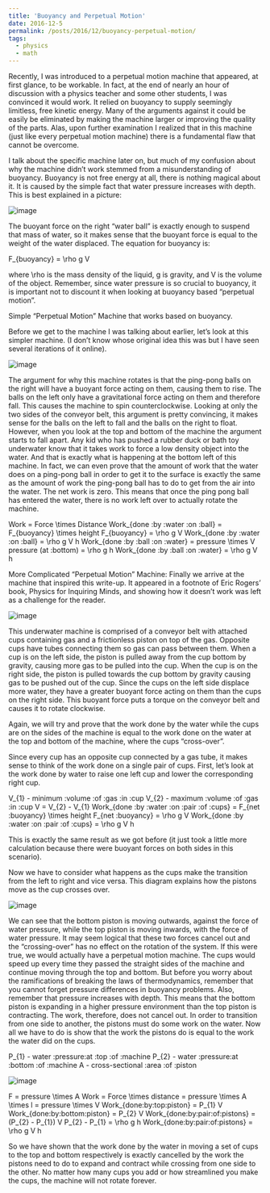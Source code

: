 ```yaml
---
title: 'Buoyancy and Perpetual Motion'
date: 2016-12-5
permalink: /posts/2016/12/buoyancy-perpetual-motion/
tags:
  - physics
  - math
---
```


Recently, I was introduced to a perpetual motion machine that appeared, at first glance, to be workable. In fact, at the end of nearly an hour of discussion with a physics teacher and some other students, I was convinced it would work. It relied on buoyancy to supply seemingly limitless, free kinetic energy. Many of the arguments against it could be easily be eliminated by making the machine larger or improving the quality of the parts. Alas, upon further examination I realized that in this machine (just like every perpetual motion machine) there is a fundamental flaw that cannot be overcome.

I talk about the specific machine later on, but much of my confusion about why the machine didn’t work stemmed from a misunderstanding of buoyancy. Buoyancy is not free energy at all, there is nothing magical about it. It is caused by the simple fact that water pressure increases with depth. This is best explained in a picture:

![image](https://github.com/user-attachments/assets/c276f979-e519-4c89-ac80-02d91f22fca1)

The buoyant force on the right “water ball” is exactly enough to suspend that mass of water, so it makes sense that the buoyant force is equal to the weight of the water displaced. The equation for buoyancy is:

 F_{buoyancy} = \rho g V 

where  \rho  is the mass density of the liquid,  g  is gravity, and  V  is the volume of the object. Remember, since water pressure is so crucial to buoyancy, it is important not to discount it when looking at buoyancy based “perpetual motion”.

Simple “Perpetual Motion” Machine that works based on buoyancy.

Before we get to the machine I was talking about earlier, let’s look at this simpler machine. (I don’t know whose original idea this was but I have seen several iterations of it online).

![image](https://github.com/user-attachments/assets/db7cf486-94ab-4067-b5ba-de36f5e44fe1)

The argument for why this machine rotates is that the ping-pong balls on the right will have a buoyant force acting on them, causing them to rise. The balls on the left only have a gravitational force acting on them and therefore fall. This causes the machine to spin counterclockwise. Looking at only the two sides of the conveyor belt, this argument is pretty convincing, it makes sense for the balls on the left to fall and the balls on the right to float. However, when you look at the top and bottom of the machine the argument starts to fall apart. Any kid who has pushed a rubber duck or bath toy underwater know that it takes work to force a low density object into the water. And that is exactly what is happening at the bottom left of this machine. In fact, we can even prove that the amount of work that the water does on a ping-pong ball in order to get it to the surface is exactly the same as the amount of work the ping-pong ball has to do to get from the air into the water. The net work is zero. This means that once the ping pong ball has entered the water, there is no work left over to actually rotate the machine.

 Work = Force \times Distance
 Work_{done \:by \:water \:on \:ball} = F_{buoyancy} \times height 
 F_{buoyancy} = \rho g V 
 Work_{done \:by \:water \:on \:ball} = \rho g V h 
 Work_{done \:by \:ball \:on \:water} = pressure \times V 
 pressure (at \:bottom) = \rho g h 
 Work_{done \:by \:ball \:on \:water} = \rho g V h 

More Complicated “Perpetual Motion” Machine:
Finally we arrive at the machine that inspired this write-up. It appeared in a footnote of Eric Rogers’ book, Physics for Inquiring Minds, and showing how it doesn’t work was left as a challenge for the reader.

![image](https://github.com/user-attachments/assets/e6efa6bd-9122-4729-a1a5-14032fd20a65)

This underwater machine is comprised of a conveyor belt with attached cups containing gas and a frictionless piston on top of the gas. Opposite cups have tubes connecting them so gas can pass between them. When a cup is on the left side, the piston is pulled away from the cup bottom by gravity, causing more gas to be pulled into the cup. When the cup is on the right side, the piston is pulled towards the cup bottom by gravity causing gas to be pushed out of the cup. Since the cups on the left side displace more water, they have a greater buoyant force acting on them than the cups on the right side. This buoyant force puts a torque on the conveyor belt and causes it to rotate clockwise.

Again, we will try and prove that the work done by the water while the cups are on the sides of the machine is equal to the work done on the water at the top and bottom of the machine, where the cups “cross-over”.

Since every cup has an opposite cup connected by a gas tube, it makes sense to think of the work done on a single pair of cups. First, let’s look at the work done by water to raise one left cup and lower the corresponding right cup.

 V_{1} - minimum \:volume \:of \:gas \:in \:cup
 V_{2} - maximum \:volume \:of \:gas \:in \:cup
 V = V_{2} - V_{1}
 Work_{done \:by \:water \:on \:pair \:of \:cups} = F_{net \:buoyancy} \times height
F_{net \:buoyancy} = \rho g V 
Work_{done \:by \:water \:on \:pair \:of \:cups} = \rho g V h 

This is exactly the same result as we got before (it just took a little more calculation because there were buoyant forces on both sides in this scenario).

Now we have to consider what happens as the cups make the transition from the left to right and vice versa. This diagram explains how the pistons move as the cup crosses over.

![image](https://github.com/user-attachments/assets/7fbd7681-7a58-495c-b8ec-ede516bd6eb8)


We can see that the bottom piston is moving outwards, against the force of water pressure, while the top piston is moving inwards, with the force of water pressure. It may seem logical that these two forces cancel out and the “crossing-over” has no effect on the rotation of the system. If this were true, we would actually have a perpetual motion machine. The cups would speed up every time they passed the straight sides of the machine and continue moving through the top and bottom. But before you worry about the ramifications of breaking the laws of thermodynamics, remember that you cannot forget pressure differences in buoyancy problems. Also, remember that pressure increases with depth. This means that the bottom piston is expanding in a higher pressure environment than the top piston is contracting. The work, therefore, does not cancel out. In order to transition from one side to another, the pistons must do some work on the water. Now all we have to do is show that the work the pistons do is equal to the work the water did on the cups.

 P_{1} - water \:pressure\:at \:top \:of \:machine
 P_{2} - water \:pressure\:at \:bottom \:of \:machine
A - cross-sectional \:area \:of \:piston 

![image](https://github.com/user-attachments/assets/1408f9f8-ff5b-472b-96b6-dfaca263d57f)

 F = pressure \times A 
 Work = Force \times distance 
 = pressure \times A \times l 
 = pressure \times V 
Work_{done\:by\:top\:piston} = P_{1} V
Work_{done\:by\:bottom\:piston} = P_{2} V
Work_{done\:by\:pair\:of\:pistons} = (P_{2} - P_{1}) V
 P_{2} - P_{1} = \rho g h
Work_{done\:by\:pair\:of\:pistons} = \rho g V h

So we have shown that the work done by the water in moving a set of cups to the top and bottom respectively is exactly cancelled by the work the pistons need to do to expand and contract while crossing from one side to the other. No matter how many cups you add or how streamlined you make the cups, the machine will not rotate forever.
